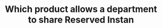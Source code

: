 ---
layout: answer
title: "Which product allows a department to share Reserved Instan"
blurb: "One of the key benefits to using AWS Organizations is that it can allow multiple accounts to share Reserved Instance rates and volume pricing discounts, e"
quid: 86
---